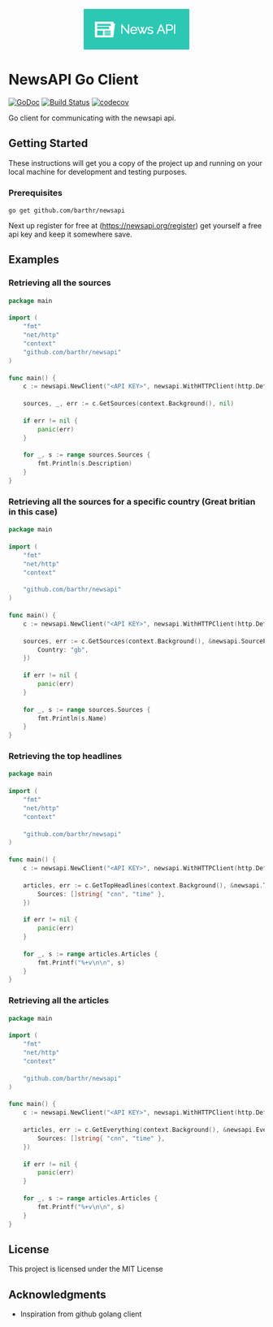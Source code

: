 <p align="center">
    <img src ="logo.png"></img>
</p>

# NewsAPI Go Client

[![GoDoc](https://godoc.org/github.com/golang/gddo?status.svg)](http://godoc.org/github.com/barthr/newsapi) [![Build Status](https://travis-ci.org/barthr/newsapi.svg?branch=master)](https://travis-ci.org/barthr/newsapi) [![codecov](https://codecov.io/gh/barthr/newsapi/branch/master/graph/badge.svg)](https://codecov.io/gh/barthr/newsapi)

   
Go client for communicating with the newsapi api.

## Getting Started

These instructions will get you a copy of the project up and running on your local machine for development and testing purposes.

### Prerequisites

```
go get github.com/barthr/newsapi
```

Next up register for free at (https://newsapi.org/register) get yourself a free api key and keep it somewhere save.


## Examples

### Retrieving all the sources

```go
package main

import (
	"fmt"
	"net/http"
	"context"
	"github.com/barthr/newsapi"
)

func main() {
	c := newsapi.NewClient("<API KEY>", newsapi.WithHTTPClient(http.DefaultClient))

	sources, _, err := c.GetSources(context.Background(), nil)

	if err != nil {
		panic(err)
	}

	for _, s := range sources.Sources {
		fmt.Println(s.Description)
	}
}
```

### Retrieving all the sources for a specific country (Great britian in this case)

```go
package main

import (
	"fmt"
	"net/http"
	"context"

	"github.com/barthr/newsapi"
)

func main() {
	c := newsapi.NewClient("<API KEY>", newsapi.WithHTTPClient(http.DefaultClient))

	sources, err := c.GetSources(context.Background(), &newsapi.SourceParameters{
		Country: "gb",
	})

	if err != nil {
		panic(err)
	}

	for _, s := range sources.Sources {
		fmt.Println(s.Name)
	}
}
```

### Retrieving the top headlines

```go
package main

import (
	"fmt"
	"net/http"
	"context"

	"github.com/barthr/newsapi"
)

func main() {
	c := newsapi.NewClient("<API KEY>", newsapi.WithHTTPClient(http.DefaultClient))

	articles, err := c.GetTopHeadlines(context.Background(), &newsapi.TopHeadlineParameters{
		Sources: []string{ "cnn", "time" },
	})

	if err != nil {
		panic(err)
	}

	for _, s := range articles.Articles {
		fmt.Printf("%+v\n\n", s)
	}
}
```

### Retrieving all the articles

```go
package main

import (
	"fmt"
	"net/http"
	"context"

	"github.com/barthr/newsapi"
)

func main() {
	c := newsapi.NewClient("<API KEY>", newsapi.WithHTTPClient(http.DefaultClient))

	articles, err := c.GetEverything(context.Background(), &newsapi.EverythingParameters{
		Sources: []string{ "cnn", "time" },
	})

	if err != nil {
		panic(err)
	}

	for _, s := range articles.Articles {
		fmt.Printf("%+v\n\n", s)
	}
}
```


## License

This project is licensed under the MIT License

## Acknowledgments

* Inspiration from github golang client
